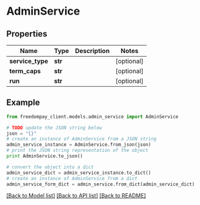 # AdminService


## Properties
Name | Type | Description | Notes
------------ | ------------- | ------------- | -------------
**service_type** | **str** |  | [optional] 
**term_caps** | **str** |  | [optional] 
**run** | **str** |  | [optional] 

## Example

```python
from freedompay_client.models.admin_service import AdminService

# TODO update the JSON string below
json = "{}"
# create an instance of AdminService from a JSON string
admin_service_instance = AdminService.from_json(json)
# print the JSON string representation of the object
print AdminService.to_json()

# convert the object into a dict
admin_service_dict = admin_service_instance.to_dict()
# create an instance of AdminService from a dict
admin_service_form_dict = admin_service.from_dict(admin_service_dict)
```
[[Back to Model list]](../README.md#documentation-for-models) [[Back to API list]](../README.md#documentation-for-api-endpoints) [[Back to README]](../README.md)


